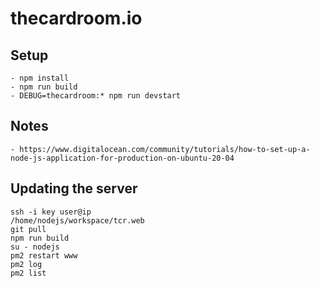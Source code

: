 
# thecardroom.io

## Setup
    - npm install
    - npm run build
    - DEBUG=thecardroom:* npm run devstart

## Notes
    - https://www.digitalocean.com/community/tutorials/how-to-set-up-a-node-js-application-for-production-on-ubuntu-20-04

## Updating the server
    ssh -i key user@ip
    /home/nodejs/workspace/tcr.web
    git pull
    npm run build
    su - nodejs
    pm2 restart www
    pm2 log
    pm2 list
    
